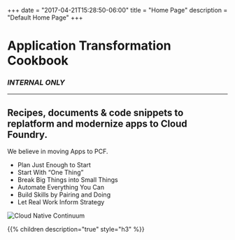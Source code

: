 +++
date = "2017-04-21T15:28:50-06:00"
title = "Home Page"
description = "Default Home Page"
+++

# Application Transformation Cookbook

### _**INTERNAL ONLY**_
---

## Recipes, documents & code snippets to replatform and modernize apps to Cloud Foundry.

We believe in moving Apps to PCF.
- Plan Just Enough to Start
- Start With “One Thing”
- Break Big Things into Small Things
- Automate Everything You Can
- Build Skills by Pairing and Doing
- Let Real Work Inform Strategy

![Cloud Native Continuum](/images/cloud-native-continuum.jpg)

{{% children description="true" style="h3" %}}
